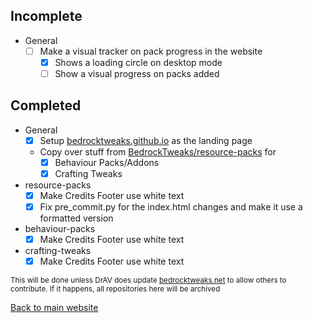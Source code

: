 ## Incomplete
- General
	- [ ] Make a visual tracker on pack progress in the website
		- [x] Shows a loading circle on desktop mode
		- [ ] Show a visual progress on packs added

## Completed
- General
	- [x] Setup [bedrocktweaks.github.io](https://bedrocktweaks.github.io) as the landing page
	- Copy over stuff from [BedrockTweaks/resource-packs](https://github.com/BedrockTweaks/resource-packs) for
		- [x] Behaviour Packs/Addons
		- [x] Crafting Tweaks
- resource-packs
	- [x] Make Credits Footer use white text
	- [x] Fix pre_commit.py for the index.html changes and make it use a formatted version
- behaviour-packs
	- [x] Make Credits Footer use white text
- crafting-tweaks
	- [x] Make Credits Footer use white text

<sub>This will be done unless DrAV does update [bedrocktweaks.net](https://bedrocktweaks.net) to allow others to contribute. If it happens, all repositories here will be archived</sub>

[Back to main website](https://bedrocktweaks.github.io)
